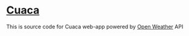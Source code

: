 # [Cuaca](https://cuaca.dianyehezkiel.me)

This is source code for Cuaca web-app powered by [Open Weather](https://openweathermap.org) API 
